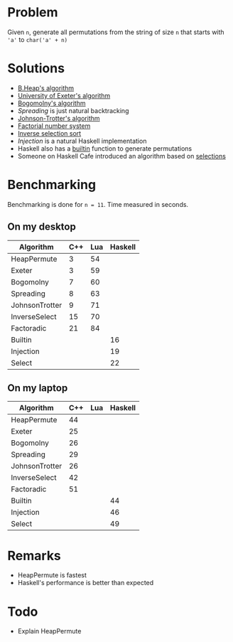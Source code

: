 Problem
=======

Given `n`, generate all permutations from the string of size `n` that starts 
with `'a'` to `char('a' + n)`

Solutions
=========

- [B.Heap's algorithm][cut-the-knot]
- [University of Exeter's algorithm][bearcave]
- [Bogomolny's algorithm][bearcave]
- *Spreading* is just natural backtracking
- [Johnson-Trotter's algorithm][trotter]
- [Factorial number system][wiki]
- [Inverse selection sort][wiki]
- *Injection* is a natural Haskell implementation
- Haskell also has a [builtin][builtin] function to generate permutations
- Someone on Haskell Cafe introduced an algorithm based on [selections][selections]

[bearcave]: http://www.bearcave.com/random_hacks/permute.html
[cut-the-knot]: http://www.cut-the-knot.org/do_you_know/AllPerm.shtml
[trotter]: http://www.cut-the-knot.org/Curriculum/Combinatorics/JohnsonTrotter.shtml
[wiki]: http://en.wikipedia.org/wiki/Factorial_number_system
[builtin]: http://haskell.org/ghc/docs/6.12.1/html/libraries/base-4.2.0.0/Data-List.html#v:permutations
[selections]: http://osdir.com/ml/lang.haskell.cafe/2002-06/msg00036.html

Benchmarking
============

Benchmarking is done for `n = 11`. Time measured in seconds.

On my desktop
-------------

<table>
<thead>
<tr>
    <th>Algorithm</th>
    <th>C++</th>
    <th>Lua</th>
    <th>Haskell</th>
</tr>
</thead>
<tbody>
<tr>
    <td>HeapPermute</td>
    <td>3</td>
    <td>54</td>
</tr>
<tr>
    <td>Exeter</td>
    <td>3</td>
    <td>59</td>
</tr>
<tr>
    <td>Bogomolny</td>
    <td>7</td>
    <td>60</td>
</tr>
<tr>
    <td>Spreading</td>
    <td>8</td>
    <td>63</td>
</tr>
<tr>
    <td>JohnsonTrotter</td>
    <td>9</td>
    <td>71</td>
</tr>
<tr>
    <td>InverseSelect</td>
    <td>15</td>
    <td>70</td>
</tr>
<tr>
    <td>Factoradic</td>
    <td>21</td>
    <td>84</td>
</tr>
<tr>
    <td>Builtin</td>
    <td> </td>
    <td> </td>
    <td>16</td>
</tr>
<tr>
    <td>Injection</td>
    <td> </td>
    <td> </td>
    <td>19</td>
</tr>
<tr>
    <td>Select</td>
    <td> </td>
    <td> </td>
    <td>22</td>
</tr>
</tbody>
</table>

On my laptop
------------ 

<table>
<thead>
<tr>
    <th>Algorithm</th>
    <th>C++</th>
    <th>Lua</th>
    <th>Haskell</th>
</tr>
</thead>
<tbody>
<tr>
    <td>HeapPermute</td>
    <td>44</td>
    <td> </td>
</tr>
<tr>
    <td>Exeter</td>
    <td>25</td>
    <td> </td>
</tr>
<tr>
    <td>Bogomolny</td>
    <td>26</td>
    <td> </td>
</tr>
<tr>
    <td>Spreading</td>
    <td>29</td>
    <td> </td>
</tr>
<tr>
    <td>JohnsonTrotter</td>
    <td>26</td>
    <td> </td>
</tr>
<tr>
    <td>InverseSelect</td>
    <td>42</td>
    <td> </td>
</tr>
<tr>
    <td>Factoradic</td>
    <td>51</td>
    <td> </td>
</tr>
<tr>
    <td>Builtin</td>
    <td> </td>
    <td> </td>
    <td>44</td>
</tr>
<tr>
    <td>Injection</td>
    <td> </td>
    <td> </td>
    <td>46</td>
</tr>
<tr>
    <td>Select</td>
    <td> </td>
    <td> </td>
    <td>49</td>
</tr>
</tbody>
</table>

Remarks
=======

- HeapPermute is fastest
- Haskell's performance is better than expected

Todo
====

- Explain HeapPermute

